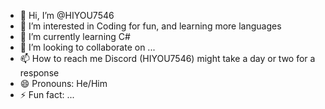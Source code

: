 - 👋 Hi, I’m @HIYOU7546
- 👀 I’m interested in Coding for fun, and learning more languages
- 🌱 I’m currently learning C#
- 💞️ I’m looking to collaborate on ...
- 📫 How to reach me Discord (HIYOU7546) might take a day or two for a response
- 😄 Pronouns: He/Him
- ⚡ Fun fact: ...

<!---
HIYOU7546/HIYOU7546 is a ✨ special ✨ repository because its `README.md` (this file) appears on your GitHub profile.
You can click the Preview link to take a look at your changes.
--->
